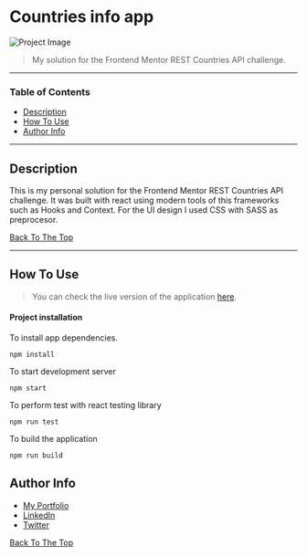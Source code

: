 # Countries info app

![Project Image](https://i.imgur.com/WaESjPE.png)

> My solution for the Frontend Mentor REST Countries API challenge.

---

### Table of Contents

- [Description](#description)
- [How To Use](#how-to-use)
- [Author Info](#author-info)

---

## Description

This is my personal solution for the Frontend Mentor REST Countries API challenge. It
was built with react using modern tools of this frameworks such as Hooks
and Context. For the UI design I used CSS with SASS as preprocesor.

[Back To The Top](#countries-info-app)

---

## How To Use

> You can check the live version of the application [here](https://quick-countries-info.netlify.app).

#### Project installation

To install app dependencies.

    npm install

To start development server

    npm start

To perform test with react testing library

    npm run test

To build the application

    npm run build

## Author Info

- [My Portfolio](enrique-perez-portfolio.netlify.app)
- [LinkedIn](https://www.linkedin.com/in/enrique-perez28/)
- [Twitter](https://twitter.com/jesus93enrique)

[Back To The Top](#countries-info-app)
